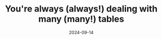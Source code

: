 ---
title: "You're always (always!) dealing with many (many!) tables"
date: 2024-09-14
event: "Sample Space podcast (Probabl AI)"
host: "Vincent Warmerdam"
type: "podcast"
location: "Amsterdam, Netherlands"
recording_url: https://youtu.be/oCc2EuOwbUw
---